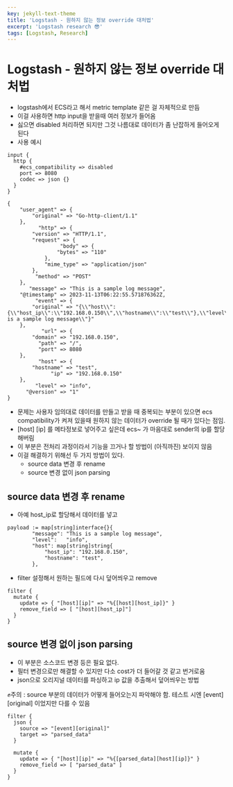 ```yaml
---
key: jekyll-text-theme
title: 'Logstash - 원하지 않는 정보 override 대처법'
excerpt: 'Logstash research 😎'
tags: [Logstash, Research]
---
```


# Logstash - 원하지 않는 정보 override 대처법

- logstash에서 ECS라고 해서 metric template 같은 걸 자체적으로 만듬
- 이걸 사용하면 http input을 받을때 여러 정보가 들어옴 
- 싫으면 disabled 처리하면 되지만 그것 나름대로 데이터가 좀 난잡하게 들어오게 된다 
- 사용 예시

```
input {
  http {
    #ecs_compatibility => disabled
    port => 8080
    codec => json {}
  }
}

{
    "user_agent" => {
        "original" => "Go-http-client/1.1"
    },
          "http" => {
        "version" => "HTTP/1.1",
        "request" => {
                 "body" => {
                "bytes" => "110"
            },
            "mime_type" => "application/json"
        },
         "method" => "POST"
    },
       "message" => "This is a sample log message",
    "@timestamp" => 2023-11-13T06:22:55.571876362Z,
         "event" => {
        "original" => "{\\"host\\":{\\"host_ip\\":\\"192.168.0.150\\",\\"hostname\\":\\"test\\"},\\"level\\":\\"info\\",\\"message\\":\\"This is a sample log message\\"}"
    },
           "url" => {
        "domain" => "192.168.0.150",
          "path" => "/",
          "port" => 8080
    },
          "host" => {
        "hostname" => "test",
              "ip" => "192.168.0.150"
    },
         "level" => "info",
      "@version" => "1"
}
```

- 문제는 사용자 임의대로 데이터를 만들고 받을 때 중복되는 부분이 있으면 ecs compatibility가 켜져 있을때 원하지 않는 데이터가 override 될 때가 있다는 점임. 
- [host] [ip] 를 메타정보로 넣어주고 싶은데 ecs~ 가 마음대로 sender의 ip를 할당해버림 
- 이 부분은 전처리 과정이라서 기능을 끄거나 할 방법이 (아직까진) 보이지 않음
- 이걸 해결하기 위해선 두 가지 방법이 있다.
	* source data 변경 후 rename
	* source 변경 없이 json parsing

## source data 변경 후 rename

- 아예 host_ip로 할당해서 데이터를 넣고

```
payload := map[string]interface{}{
		"message": "This is a sample log message",
		"level":   "info",
		"host": map[string]string{
			"host_ip": "192.168.0.150",
			"hostname": "test",
		},
```

- filter 설정해서 원하는 필드에 다시 덮어씌우고 remove

```
filter {
  mutate {
    update => { "[host][ip]" => "%{[host][host_ip]}" }
    remove_field => [ "[host][host_ip]"]
  }
}
```

## source 변경 없이 json parsing

- 이 부분은 소스코드 변경 등은 필요 없다.
- 필터 변경으로만 해결할 수 있지만 다소 cost가 더 들어갈 것 같고 번거로움
- json으로 오리지널 데이터를 파싱하고 ip 값을 추출해서 덮어씌우는 방법 

✊주의 : source 부분의 데이터가 어떻게 들어오는지 파악해야 함. 테스트 시엔 [event] [original] 이었지만 다를 수 있음

```
filter {
  json { 
    source => "[event][original]"
    target => "parsed_data"
  }

  mutate {
    update => { "[host][ip]" => "%{[parsed_data][host][ip]}" }
    remove_field => [ "parsed_data" ]
  }
}
```
